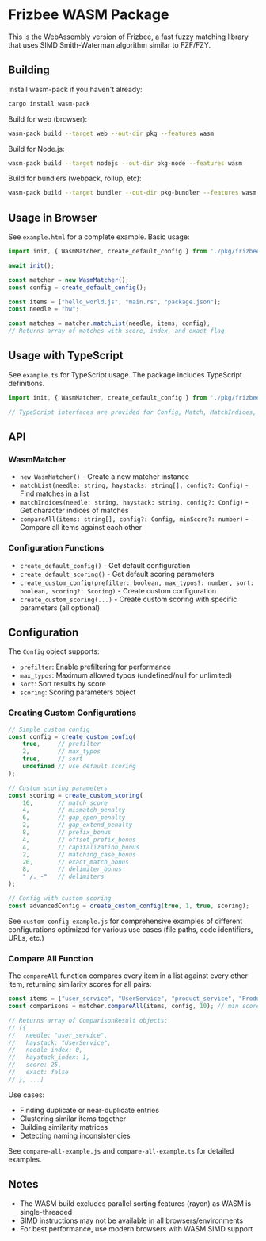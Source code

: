 # Frizbee WASM Package

This is the WebAssembly version of Frizbee, a fast fuzzy matching library that uses SIMD Smith-Waterman algorithm similar to FZF/FZY.

## Building

Install wasm-pack if you haven't already:
```bash
cargo install wasm-pack
```

Build for web (browser):
```bash
wasm-pack build --target web --out-dir pkg --features wasm
```

Build for Node.js:
```bash
wasm-pack build --target nodejs --out-dir pkg-node --features wasm
```

Build for bundlers (webpack, rollup, etc):
```bash
wasm-pack build --target bundler --out-dir pkg-bundler --features wasm
```

## Usage in Browser

See `example.html` for a complete example. Basic usage:

```javascript
import init, { WasmMatcher, create_default_config } from './pkg/frizbee.js';

await init();

const matcher = new WasmMatcher();
const config = create_default_config();

const items = ["hello_world.js", "main.rs", "package.json"];
const needle = "hw";

const matches = matcher.matchList(needle, items, config);
// Returns array of matches with score, index, and exact flag
```

## Usage with TypeScript

See `example.ts` for TypeScript usage. The package includes TypeScript definitions.

```typescript
import init, { WasmMatcher, create_default_config } from './pkg/frizbee';

// TypeScript interfaces are provided for Config, Match, MatchIndices, etc.
```

## API

### WasmMatcher

- `new WasmMatcher()` - Create a new matcher instance
- `matchList(needle: string, haystacks: string[], config?: Config)` - Find matches in a list
- `matchIndices(needle: string, haystack: string, config?: Config)` - Get character indices of matches
- `compareAll(items: string[], config?: Config, minScore?: number)` - Compare all items against each other

### Configuration Functions

- `create_default_config()` - Get default configuration
- `create_default_scoring()` - Get default scoring parameters
- `create_custom_config(prefilter: boolean, max_typos?: number, sort: boolean, scoring?: Scoring)` - Create custom configuration
- `create_custom_scoring(...)` - Create custom scoring with specific parameters (all optional)

## Configuration

The `Config` object supports:
- `prefilter`: Enable prefiltering for performance
- `max_typos`: Maximum allowed typos (undefined/null for unlimited)
- `sort`: Sort results by score
- `scoring`: Scoring parameters object

### Creating Custom Configurations

```javascript
// Simple custom config
const config = create_custom_config(
    true,     // prefilter
    2,        // max_typos
    true,     // sort
    undefined // use default scoring
);

// Custom scoring parameters
const scoring = create_custom_scoring(
    16,       // match_score
    4,        // mismatch_penalty
    6,        // gap_open_penalty
    2,        // gap_extend_penalty
    8,        // prefix_bonus
    4,        // offset_prefix_bonus
    4,        // capitalization_bonus
    2,        // matching_case_bonus
    20,       // exact_match_bonus
    8,        // delimiter_bonus
    " /._-"   // delimiters
);

// Config with custom scoring
const advancedConfig = create_custom_config(true, 1, true, scoring);
```

See `custom-config-example.js` for comprehensive examples of different configurations optimized for various use cases (file paths, code identifiers, URLs, etc.)

### Compare All Function

The `compareAll` function compares every item in a list against every other item, returning similarity scores for all pairs:

```javascript
const items = ["user_service", "UserService", "product_service", "ProductService"];
const comparisons = matcher.compareAll(items, config, 10); // min score of 10

// Returns array of ComparisonResult objects:
// [{
//   needle: "user_service",
//   haystack: "UserService", 
//   needle_index: 0,
//   haystack_index: 1,
//   score: 25,
//   exact: false
// }, ...]
```

Use cases:
- Finding duplicate or near-duplicate entries
- Clustering similar items together
- Building similarity matrices
- Detecting naming inconsistencies

See `compare-all-example.js` and `compare-all-example.ts` for detailed examples.

## Notes

- The WASM build excludes parallel sorting features (rayon) as WASM is single-threaded
- SIMD instructions may not be available in all browsers/environments
- For best performance, use modern browsers with WASM SIMD support